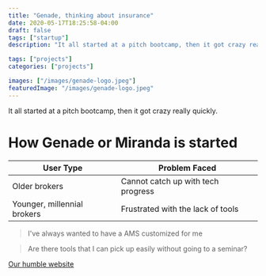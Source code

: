 ```yaml
---
title: "Genade, thinking about insurance"
date: 2020-05-17T18:25:58-04:00
draft: false
tags: ["startup"]
description: "It all started at a pitch bootcamp, then it got crazy really quickly"

tags: ["projects"]
categories: ["projects"]

images: ["/images/genade-logo.jpeg"]
featuredImage: "/images/genade-logo.jpeg"
---
```


It all started at a pitch bootcamp, then it got crazy really quickly.

<!--more--> 
# How Genade or Miranda is started

User Type | Problem Faced
------------ | -------------
Older brokers | Cannot catch up with tech progress
Younger, millennial brokers | Frustrated with the lack of tools

> I've always wanted to have a AMS customized for me

> Are there tools that I can pick up easily without going to a seminar?

[Our humble website](http://genade.co)

